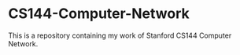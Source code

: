 # CS144-Computer-Network
This is a repository containing my work of Stanford CS144 Computer Network.
